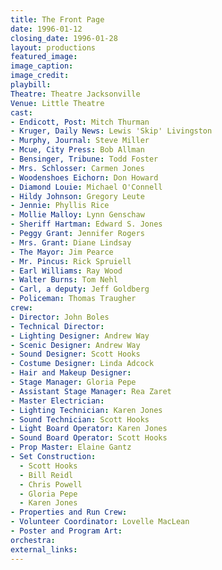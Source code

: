```yaml
---
title: The Front Page
date: 1996-01-12
closing_date: 1996-01-28
layout: productions
featured_image:
image_caption:
image_credit:
playbill:
Theatre: Theatre Jacksonville
Venue: Little Theatre
cast:
- Endicott, Post: Mitch Thurman
- Kruger, Daily News: Lewis 'Skip' Livingston
- Murphy, Journal: Steve Miller
- Mcue, City Press: Bob Allman
- Bensinger, Tribune: Todd Foster
- Mrs. Schlosser: Carmen Jones
- Woodenshoes Eichorn: Don Howard
- Diamond Louie: Michael O'Connell
- Hildy Johnson: Gregory Leute
- Jennie: Phyllis Rice
- Mollie Malloy: Lynn Genschaw
- Sheriff Hartman: Edward S. Jones
- Peggy Grant: Jennifer Rogers
- Mrs. Grant: Diane Lindsay
- The Mayor: Jim Pearce
- Mr. Pincus: Rick Spruiell
- Earl Williams: Ray Wood
- Walter Burns: Tom Nehl
- Carl, a deputy: Jeff Goldberg
- Policeman: Thomas Traugher
crew:
- Director: John Boles
- Technical Director:
- Lighting Designer: Andrew Way
- Scenic Designer: Andrew Way
- Sound Designer: Scott Hooks
- Costume Designer: Linda Adcock
- Hair and Makeup Designer:
- Stage Manager: Gloria Pepe
- Assistant Stage Manager: Rea Zaret
- Master Electrician:
- Lighting Technician: Karen Jones
- Sound Technician: Scott Hooks
- Light Board Operator: Karen Jones
- Sound Board Operator: Scott Hooks
- Prop Master: Elaine Gantz
- Set Construction:
  - Scott Hooks
  - Bill Reidl
  - Chris Powell
  - Gloria Pepe
  - Karen Jones
- Properties and Run Crew:
- Volunteer Coordinator: Lovelle MacLean
- Poster and Program Art:
orchestra:
external_links:
---
```

